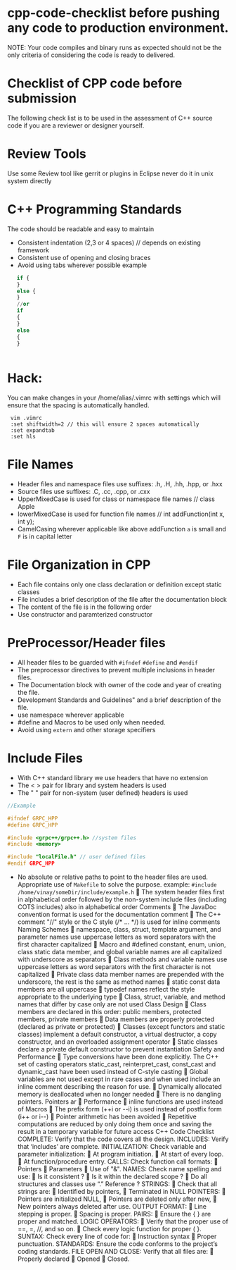 # cpp-code-checklist before pushing any code to production environment. 

NOTE: Your code compiles and binary runs as expected should not be the only criteria of considering the code is ready to delivered.

# Checklist of CPP code before submission

The following check list is to be used in the assessment of C++ source code if you are a reviewer or designer yourself.

# Review Tools 
Use some Review tool like gerrit or plugins in Eclipse never do it in unix system directly 

# C++ Programming Standards
 The code should be readable and easy to maintain
 - Consistent indentation (2,3 or 4 spaces) // depends on existing framework 
 - Consistent use of opening and closing braces 
 - Avoid using tabs wherever possible
   example 
```python
   if {
   }
   else {
   }
   //or 
   if 
   {
   }
   else 
   {
   }
   
```
# Hack:
You can make changes in your /home/alias/.vimrc with settings which will ensure that the spacing is automatically handled. 
```
 vim .vimrc
 :set shiftwidth=2 // this will ensure 2 spaces automatically
 :set expandtab
 :set hls
```

 # File Names
- Header files and namespace files use suffixes: .h, .H, .hh, .hpp, or .hxx
- Source files use suffixes: .C, .cc, .cpp, or .cxx
- UpperMixedCase is used for class or namespace file names // class Apple
- lowerMixedCase is used for function file names // int addFunction(int x, int y);
- CamelCasing wherever applicable like above addFunction `a` is small and `F` is in capital letter

 # File Organization in CPP 
 
 - Each file contains only one class declaration or definition except static classes
 - File includes a brief description of the file after the documentation block
 - The content of the file is in the following order
 - Use constructor and paramterized constructor
 
 # PreProcessor/Header files
 
 - All header files to be guarded with `#ifndef` `#define` and `#endif` 
 - The preprocessor directives to prevent multiple inclusions in header files.
 - The Documentation block with owner of the code and year of creating the file. 
 - Development Standards and Guidelines" and a brief description of the file.
 - use namespace wherever applicable
 - #define and Macros to be used only when needed.
 - Avoid using `extern` and other storage specifiers 
 
 # Include Files
 
- With C++ standard library we use headers that have no extension
- The < > pair for library and system headers is used
- The " " pair for non-system (user defined) headers is used

```cpp
//Example

#ifndef GRPC_HPP
#define GRPC_HPP

#include <grpc++/grpc++.h> //system files
#include <memory>

#include "localFile.h" // user defined files
#endif GRPC_HPP
```
- No absolute or relative paths to point to the header files are used. Appropriate use of `Makefile` to solve the purpose.
  example: `#include /home/vinay/someDir/include/example.h`
 The system header files first in alphabetical order followed by the non-system
 include files (including COTS includes) also in alphabetical order
 Comments
 The JavaDoc convention format is used for the documentation comment
 The C++ comment "//" style or the C style (/* ... */) is used for inline comments
 Naming Schemes
 namespace, class, struct, template argument, and parameter names use uppercase
letters as word separators with the first character capitalized
 Macro and #defined constant, enum, union, class static data member, and global variable
names are all capitalized with underscore as separators
 Class methods and variable names use uppercase letters as word separators with the first
character is not capitalized
 Private class data member names are prepended with the underscore, the rest is the same
as method names
 static const data members are all uppercase
 typedef names reflect the style appropriate to the underlying type
 Class, struct, variable, and method names that differ by case only are not used
 Class Design
 Class members are declared in this order: public members, protected members, private
members
 Data members are properly protected (declared as private or protected)
 Classes (except functors and static classes) implement a default constructor, a virtual
destructor, a copy constructor, and an overloaded assignment operator
 Static classes declare a private default constructor to prevent instantiation 
 Safety and Performance
 Type conversions have been done explicitly. The C++ set of casting operators
static_cast, reinterpret_cast, const_cast and dynamic_cast have been used
instead of C-style casting
 Global variables are not used except in rare cases and when used include an inline
comment describing the reason for use.
 Dynamically allocated memory is deallocated when no longer needed
 There is no dangling pointers. Pointers ar
 Performance
 inline functions are used instead of Macros
 The prefix form (++i or --i) is used instead of postfix form (i++ or i--)
 Pointer arithmetic has been avoided
 Repetitive computations are reduced by only doing them once and saving the
result in a temporary variable for future access
C++ Code Checklist
COMPLETE:
 Verify that the code covers all the design.
INCLUDES:
 Verify that ‘includes’ are complete.
INITIALIZATION:
 Check variable and parameter initialization:
 At program initiation.
 At start of every loop.
 At function/procedure entry.
CALLS:
 Check function call formats:
 Pointers
 Parameters
 Use of "&".
NAMES:
 Check name spelling and use:
 Is it consistent ?
 Is it within the declared scope ?
 Do all structures and classes use “.” Reference ?
STRINGS:
 Check that all strings are:
 Identified by pointers,
 Terminated in NULL
 POINTERS:
 Pointers are initialized NULL,
 Pointers are deleted only after new,
 New pointers always deleted after use.
OUTPUT FORMAT:
 Line stepping is proper.
 Spacing is proper.
PAIRS:
 Ensure the { } are proper and matched.
LOGIC OPERATORS:
 Verify that the proper use of ==, =, //, and so on.
 Check every logic function for proper ( }.
SUNTAX:
 Check every line of code for:
 Instruction syntax
 Proper punctuation.
STANDARDS:
 Ensure the code conforms to the project’s coding standards.
FILE OPEN AND CLOSE:
 Verify that all files are:
 Properly declared
 Opened
 Closed.
